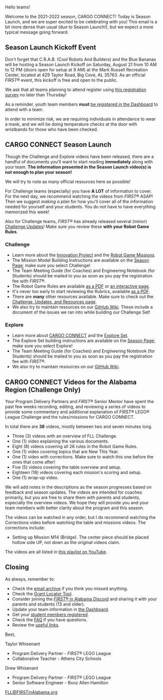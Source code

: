 Hello teams!

Welcome to the 2021-2022 season, CARGO CONNECT! Today is Season Launch, and we are super excited to be celebrating with you! This email is a bit more dense than usual (due to Season Launch!), but we expect a more typical message going forward.


## Season Launch Kickoff Event

Don't forget that C.R.A.B. (Cool Robots And Builders) and the Blue Bananas will be hosting a Season Launch Kickoff on Saturday, August 21 from 10 AM to 12 PM (doors open for setup at 9 AM) at the Mark Russell Recreation Center, located at 429 Taylor Road, Big Cove, AL 35763. As an official *FIRST*&reg; event, this kickoff is free and open to the public.

We ask that all teams planning to attend register using [this registration survey](https://forms.gle/htdQz3w62CCjzNRPA) no later than Thursday!

As a reminder, youth team members **must** [be registered in the Dashboard](https://www.firstinspires.org/resource-library/youth-registration-system) to attend with a team.

In order to minimize risk, we are requiring individuals in attendance to wear a mask, and we will be doing temperature checks at the door with wristbands for those who have been checked.


## CARGO CONNECT Season Launch

Though the Challenge and Explore videos have been released, there are a handful of documents you'll want to start reading **immediately** along with your team. **The information presented in the Season Launch video(s) is not enough to plan your season!**

We will try to note as many official resources here as possible!

For Challenge teams (especially) you have **A LOT** of information to cover. For the next day, we recommend watching the videos from *FIRST*&reg; ASAP! Then we suggest *making a plan* for how you'll cover all of the information needed for yourself and your students. You do not have to have everything memorized this week!

Also for Challenge teams, *FIRST*&reg; has already released several (minor) [Challenge Updates](https://firstinspiresst01.blob.core.windows.net/first-forward/fll-challenge/fll-challenge-cargo-connect-challenge-updates.pdf)! Make sure you review these **with your Robot Game Rules**.


### Challenge
- Learn more about the [Innovation Project](https://www.youtube.com/watch?v=eJSDHC_9Sxk) and the [Robot Game Missions](https://www.youtube.com/watch?v=onsI9ke2Vho).
- The Mission Model Building Instructions are available on the [Season Page](https://www.firstlegoleague.org/season#resources); make sure you select Challenge!
- The Team Meeting Guide (for Coaches) and Engineering Notebook (for Students) should be mailed to you as soon as you pay the registration fee with *FIRST*&reg;.
- The Robot Game Rules are available [as a PDF](https://firstinspiresst01.blob.core.windows.net/first-forward/fll-challenge/fll-challenge-cargo-connect-robot-game-rulebook.pdf) or [an interactive page](https://firstinspiresst01.blob.core.windows.net/first-forward/fll-challenge/interactive-robot-game-rulebook/content/index.html#/).
- It's never too early to start reviewing the Rubrics, available [as a PDF](http://firstinspiresst01.blob.core.windows.net/first-forward/fll-challenge/fll-challenge-cargo-connect-rubrics-2021-22.pdf).
- There are **many** other resources available. Make sure to check out the [Challenge, Updates, and Resources page](https://www.firstinspires.org/resource-library/fll/challenge/challenge-and-resources).
- We also try to maintain resources on our [GitHub Wiki](https://github.com/drewwhis/alabama-first-lego-league/wiki/Challenge-Links). These include a document of the issues we ran into while building our Challenge Set!


### Explore
- Learn more about [CARGO CONNECT](https://youtu.be/eJSDHC_9Sxk) and the [Explore Set](https://youtu.be/eI4LugXcQTM).
- The Explore Set building instructions are available on the [Season Page](https://www.firstlegoleague.org/season#resources); make sure you select Explore!
- The Team Meeting Guide (for Coaches) and Engineering Notebook (for Students) should be mailed to you as soon as you pay the registration fee with *FIRST*&reg;.
- We also try to maintain resources on our [GitHub Wiki](https://github.com/drewwhis/alabama-first-lego-league/wiki/Explore-Links).


## CARGO CONNECT Videos for the Alabama Region (Challenge Only)

Your Program Delivery Partners and *FIRST*&reg; Senior Mentor have spent the past few weeks recording, editing, and reviewing a series of videos to provide some commentary and additional explanation of *FIRST*&reg; LEGO&reg; League Challenge and the rules/missions for CARGO CONNECT.

In total there are **38** videos, mostly between two and seven minutes long.
- Three (3) videos with an overview of FLL Challenge.
- One (1) video explaining the various documents.
- Eight (8) videos covering all 26 rules in the Robot Game Rules.
- One (1) video covering topics that are New This Year.
- One (1) video with corrections. Make sure to watch this one before the ones that come after!
- Five (5) videos covering the table overview and setup.
- Eighteen (18) videos covering each mission's scoring and setup.
- One (1) wrap-up video. 

We will add notes in the descriptions as the season progresses based on feedback and season updates. The videos are intended for coaches primarily, but you are free to share them with parents and students, especially the overview videos. We hope they will provide you and your team members with better clarity about the program and this season.

The videos can be watched in any order, but I do recommend watching the Corrections video before watching the table and missions videos. The corrections include:
- Setting up Mission M14 (Bridge). The center piece should be placed hollow side UP, not down as the original videos claim.

The videos are all listed in [this playlist on YouTube](https://www.youtube.com/playlist?list=PLgAFQNEo9Gn9sJS5w91z1FvumnuAOneEa).


## Closing

As always, remember to:
- Check the [email archive](https://github.com/drewwhis/alabama-first-lego-league/tree/main/2021-2022/email-blasts) if you think you missed anything.
- Check the [Grant Locator Tool](https://www.firstinspires.org/robotics/team-grants).
- Consider joining the [*FIRST*&reg; in Alabama Discord](http://discord.gg/7eyJvm3) and sharing it with your parents and students (13 and older).
- Update your team information in [the Dashboard](https://my.firstinspires.org/Dashboard/).
- Get your [student members registered](https://www.firstinspires.org/resource-library/youth-registration-system).
- Check the [FAQ](https://github.com/drewwhis/alabama-first-lego-league/wiki/Frequently-Asked-Questions) if you have questions.
- Review the [useful links](https://github.com/drewwhis/alabama-first-lego-league/wiki/Useful-Links).

Best,

Taylor Whisenant
- Program Delivery Partner - *FIRST*&reg; LEGO League
- Collaborative Teacher - Athens City Schools

Drew Whisenant
- Program Delivery Partner - *FIRST*&reg; LEGO League
- Senior Software Engineer - Booz Allen Hamilton

FLL@FIRSTinAlabama.org